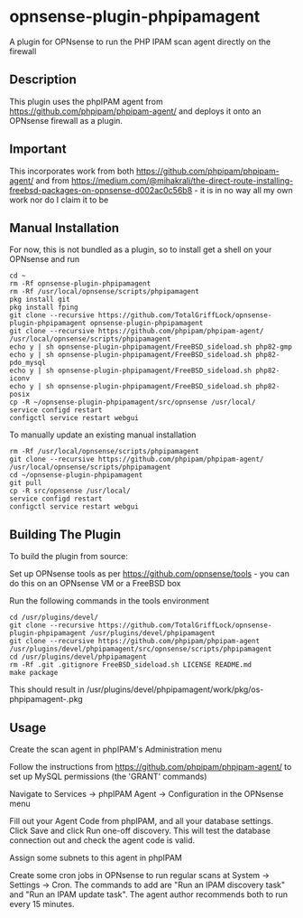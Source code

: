 # opnsense-plugin-phpipamagent
A plugin for OPNsense to run the PHP IPAM scan agent directly on the firewall

## Description
This plugin uses the phpIPAM agent from https://github.com/phpipam/phpipam-agent/ and deploys it onto an OPNsense firewall as a plugin.

## Important
This incorporates work from both https://github.com/phpipam/phpipam-agent/ and from https://medium.com/@mihakralj/the-direct-route-installing-freebsd-packages-on-opnsense-d002ac0c56b8 - it is in no way all my own work nor do I claim it to be

## Manual Installation
For now, this is not bundled as a plugin, so to install get a shell on your OPNsense and run
```
cd ~
rm -Rf opnsense-plugin-phpipamagent
rm -Rf /usr/local/opnsense/scripts/phpipamagent
pkg install git
pkg install fping
git clone --recursive https://github.com/TotalGriffLock/opnsense-plugin-phpipamagent opnsense-plugin-phpipamagent
git clone --recursive https://github.com/phpipam/phpipam-agent/ /usr/local/opnsense/scripts/phpipamagent
echo y | sh opnsense-plugin-phpipamagent/FreeBSD_sideload.sh php82-gmp
echo y | sh opnsense-plugin-phpipamagent/FreeBSD_sideload.sh php82-pdo_mysql
echo y | sh opnsense-plugin-phpipamagent/FreeBSD_sideload.sh php82-iconv
echo y | sh opnsense-plugin-phpipamagent/FreeBSD_sideload.sh php82-posix
cp -R ~/opnsense-plugin-phpipamagent/src/opnsense /usr/local/
service configd restart
configctl service restart webgui
```
To manually update an existing manual installation
```
rm -Rf /usr/local/opnsense/scripts/phpipamagent
git clone --recursive https://github.com/phpipam/phpipam-agent/ /usr/local/opnsense/scripts/phpipamagent
cd ~/opnsense-plugin-phpipamagent
git pull
cp -R src/opnsense /usr/local/
service configd restart
configctl service restart webgui
```
## Building The Plugin
To build the plugin from source:

Set up OPNsense tools as per https://github.com/opnsense/tools - you can do this on an OPNsense VM or a FreeBSD box

Run the following commands in the tools environment
```
cd /usr/plugins/devel/
git clone --recursive https://github.com/TotalGriffLock/opnsense-plugin-phpipamagent /usr/plugins/devel/phpipamagent
git clone --recursive https://github.com/phpipam/phpipam-agent /usr/plugins/devel/phpipamagent/src/opnsense/scripts/phpipamagent
cd /usr/plugins/devel/phpipamagent
rm -Rf .git .gitignore FreeBSD_sideload.sh LICENSE README.md
make package
```
This should result in /usr/plugins/devel/phpipamagent/work/pkg/os-phpipamagent-<version>.pkg
## Usage
Create the scan agent in phpIPAM's Administration menu

Follow the instructions from https://github.com/phpipam/phpipam-agent/ to set up MySQL permissions (the 'GRANT' commands)

Navigate to Services -> phpIPAM Agent -> Configuration in the OPNsense menu

Fill out your Agent Code from phpIPAM, and all your database settings. Click Save and click Run one-off discovery. This will test the database connection out and check the agent code is valid.

Assign some subnets to this agent in phpIPAM

Create some cron jobs in OPNsense to run regular scans at System -> Settings -> Cron. The commands to add are "Run an IPAM discovery task" and "Run an IPAM update task". The agent author recommends both to run every 15 minutes.
